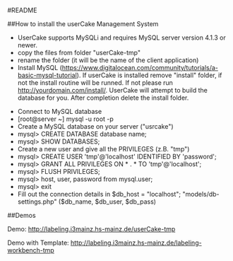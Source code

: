 #README

##How to install the userCake Management System

- UserCake supports MySQLi and requires MySQL server version 4.1.3 or newer.
- copy the files from folder "userCake-tmp"
- rename the folder (it will be the name of the client application)
- Install MySQL (https://www.digitalocean.com/community/tutorials/a-basic-mysql-tutorial). If userCake is installed remove "install" folder, if not the install routine will be runned. If not please run http://yourdomain.com/install/. UserCake will attempt to build the database for you. After completion delete the install folder.

* Connect to MySQL database
* [root@server ~] mysql -u root -p
* Create a MySQL database on your server ("usrcake")
* mysql> CREATE DATABASE database name;
* mysql> SHOW DATABASES;
* Create a new user and give all the PRIVILEGES (z.B. "tmp")
* mysql> CREATE USER 'tmp'@'localhost' IDENTIFIED BY 'password';
* mysql> GRANT ALL PRIVILEGES ON * . * TO 'tmp'@'localhost';
* mysql> FLUSH PRIVILEGES;
* mysql> host, user, password from mysql.user;
* mysql> exit
* Fill out the connection details in $db_host = "localhost"; "models/db-settings.php" ($db_name, $db_user, $db_pass)

##Demos

Demo: http://labeling.i3mainz.hs-mainz.de/userCake-tmp

Demo with Template: http://labeling.i3mainz.hs-mainz.de/labeling-workbench-tmp
